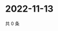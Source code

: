 # 2022-11-13

共 0 条

<!-- BEGIN WEIBO -->
<!-- 最后更新时间 Sun Nov 13 2022 23:16:21 GMT+0800 (China Standard Time) -->

<!-- END WEIBO -->
